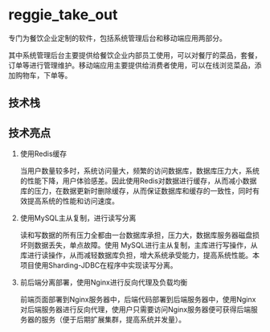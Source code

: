 # reggie_take_out

专门为餐饮企业定制的软件，包括系统管理后台和移动端应用两部分。

其中系统管理后台主要提供给餐饮企业内部员工使用，可以对餐厅的菜品，套餐，订单等进行管理维护。移动端应用主要提供给消费者使用，可以在线浏览菜品，添加购物车，下单等。

## 技术栈

## 技术亮点

1. 使用Redis缓存

   当用户数量较多时，系统访问量大，频繁的访问数据库，数据库压力大，系统的性能下降，用户体验感差。因此使用Redis对数据进行缓存，从而减小数据库的压力，在数据更新时删除缓存，从而保证数据库和缓存的一致性，同时有效提高系统的性能和访问速度。

2. 使用MySQL主从复制，进行读写分离
        
   读和写数据的所有压力全都由一台数据库承担，压力大，数据库服务器磁盘损坏则数据丢失，单点故障。使用 MySQL进行主从复制，主库进行写操作，从库进行读操作，从而减轻数据库负担，增大系统承受能力，提高系统性能。本项目使用Sharding-JDBC在程序中实现读写分离。

3. 前后端分离部署，使用Nginx进行反向代理及负载均衡

   前端页面部署到Nginx服务器中，后端代码部署到后端服务器中，使用Nginx对后端服务器进行反向代理，使用户只需要访问Nginx服务器便可获得后端服务器的服务（便于后期扩展集群，提高系统并发量）。
